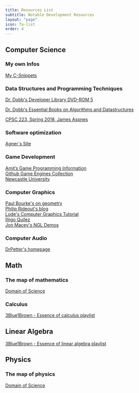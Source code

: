```yaml
---
title: Resources List
subtitle: Notable Development Resources
layout: "page"
icon: fa-list
order: 4
---
```


## Computer Science

### My own Infos
[My C-Snippets](https://gist.github.com/Acry/554e04bab3a2669a5ba2ecd4d673e875)

### Data Structures and Programming Techniques

[Dr. Dobb's Developer Library DVD-ROM 5](https://archive.org/download/DrDobbsDVD5)

[Dr. Dobb's Essential Books on Algorithms and Datastructures](http://orion.lcg.ufrj.br/Dr.Dobbs/start.htm)

[CPSC 223, Spring 2018, James Aspnes](http://www.cs.yale.edu/homes/aspnes/classes/223/notes.html)

### Software optimization
[Agner`s Site](https://www.agner.org/optimize/)

### Game Development
[Amit’s Game Programming Information](http://www-cs-students.stanford.edu/~amitp/gameprog.html)<br>
[Github Game Engines Collection](https://github.com/collections/game-engines)<br>
[Newcastle University](https://research.ncl.ac.uk/game/mastersdegree/)

### Computer Graphics
[Paul Bourke's on geometry](http://paulbourke.net/geometry/)<br>
[Philip Rideout's blog](https://prideout.net/)<br>
[Lode's Computer Graphics Tutorial](https://lodev.org/cgtutor/)<br>
[Íñigo Quílez](http://www.iquilezles.org/prods/index.htm)<br>
[Jon Macey's NGL Demos](https://nccastaff.bmth.ac.uk/jmacey/GraphicsLib/Demos/index.html)<br>

### Computer Audio
[DrPetter's homepage](http://www.drpetter.se/article_sound.html)

## Math

### The map of mathematics

[Domain of Science](https://www.youtube.com/watch?v=OmJ-4B-mS-Y&t=32s)

### Calculus

[3Blue1Brown - Essence of calculus playlist](https://www.youtube.com/watch?v=WUvTyaaNkzM&list=PLZHQObOWTQDMsr9K-rj53DwVRMYO3t5Yr)

## Linear Algebra

[3Blue1Brown - Essence of linear algebra playlist](https://www.youtube.com/watch?v=fNk_zzaMoSs&list=PLZHQObOWTQDPD3MizzM2xVFitgF8hE_ab)

## Physics

### The map of physics

[Domain of Science](https://www.youtube.com/watch?v=ZihywtixUYo&t=2s)
